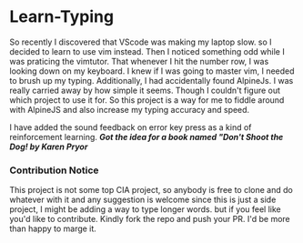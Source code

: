 # Learn-Typing

So recently I discovered that VScode was making my laptop slow. so I decided to learn to use vim instead. Then I noticed something odd while I was praticing the vimtutor. That whenever I hit the number row, I was looking down on my keyboard. I knew if I was going to master vim, I needed to brush up my typing. Additionally, I had accidentally found AlpineJs. I was really carried away by how simple it seems. Though I couldn't figure out which project to use it for. So this project is a way for me to fiddle around with AlpineJS and also increase my typing accuracy and speed.

I have added the sound feedback on error key press as a kind of reinforcement learning. ***Got the idea for a book named "Don't Shoot the Dog! by Karen Pryor***


### Contribution Notice
This project is not some top CIA project, so anybody is free to clone and do whatever with it and any suggestion is welcome since this is just a side project, I might be adding a way to type longer words. but if you feel like you'd like to contribute. Kindly fork the repo and push your PR. I'd be more than happy to marge it.

